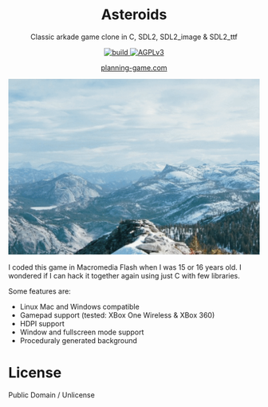 <div align="center">
    <h1>Asteroids</h1>
    <p>Classic arkade game clone in C, SDL2, SDL2_image & SDL2_ttf</p>
    <!-- Badges -->
    <a href="https://travis-ci.org/turboMaCk/planning-game">
        <img src="https://travis-ci.org/turboMaCk/planning-game.svg?branch=master" alt="build">
    </a>
    <a href="https://www.gnu.org/licenses/agpl-3.0.en.html">
        <img src="https://img.shields.io/badge/license-AGPLv3-brightgreen.svg" alt="AGPLv3">
    <a>
    <p><a href="https://planning-game.com">planning-game.com</a></p>
</div>

![game play](media/gameplay.gif)

I coded this game in Macromedia Flash when I was 15 or 16 years old.
I wondered if I can hack it together again using just C with few libraries.

Some features are:

- Linux Mac and Windows compatible
- Gamepad support (tested: XBox One Wireless & XBox 360)
- HDPI support
- Window and fullscreen mode support
- Proceduraly generated background

# License

Public Domain / Unlicense
